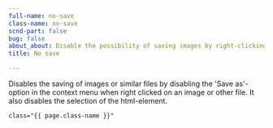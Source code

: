 ```yaml
---
full-name: no-save
class-name: no-save
scnd-part: false
bug: false
about_about: Disable the possibility of saving images by right-clicking them.
title: No save

---
```

Disables the saving of images or similar files by disabling the 'Save as'-option in the context menu when right clicked on an image or other file. It also disables the selection of the html-element.

```
class="{{ page.class-name }}"
```